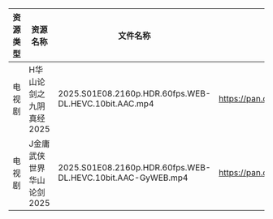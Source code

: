 | 资源类型 | 资源名称            | 文件名称                                                        | 分享链接                                | 更新时间                |
| ---- | --------------- | ----------------------------------------------------------- | ----------------------------------- | ------------------- |
| 电视剧  | H华山论剑之九阴真经2025  | 2025.S01E08.2160p.HDR.60fps.WEB-DL.HEVC.10bit.AAC.mp4       | https://pan.quark.cn/s/879b23ff8f48 | 2025-07-28 01:21:23 |
| 电视剧  | J金庸武侠世界华山论剑2025 | 2025.S01E08.2160p.HDR.60fps.WEB-DL.HEVC.10bit.AAC-GyWEB.mp4 | https://pan.quark.cn/s/9c33afd62856 | 2025-07-28 01:24:26 |
